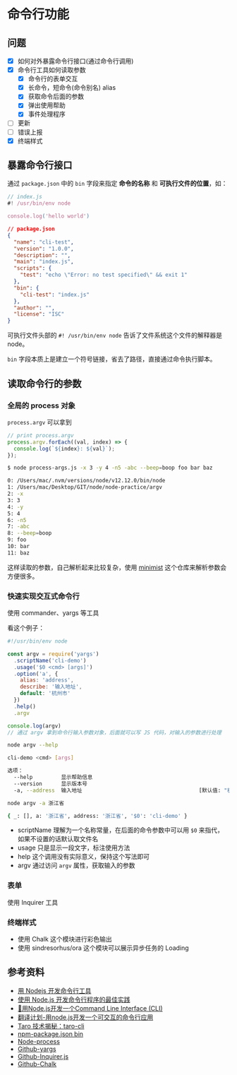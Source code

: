 # 命令行功能

## 问题

- [x] 如何对外暴露命令行接口(通过命令行调用)
- [x] 命令行工具如何读取参数
  - [x] 命令行的表单交互
  - [x] 长命令，短命令(命令别名) alias
  - [x] 获取命令后面的参数
  - [x] 弹出使用帮助
  - [x] 事件处理程序
- [ ] 更新
- [ ] 错误上报
- [x] 终端样式

## 暴露命令行接口

通过 `package.json` 中的 `bin` 字段来指定 **命令的名称** 和 **可执行文件的位置**，如：

```js
// index.js
#! /usr/bin/env node

console.log('hello world')
```

```json
// package.json
{
  "name": "cli-test",
  "version": "1.0.0",
  "description": "",
  "main": "index.js",
  "scripts": {
    "test": "echo \"Error: no test specified\" && exit 1"
  },
  "bin": {
    "cli-test": "index.js"
  },
  "author": "",
  "license": "ISC"
}
```

可执行文件头部的 `#! /usr/bin/env node` 告诉了文件系统这个文件的解释器是 node。

`bin` 字段本质上是建立一个符号链接，省去了路径，直接通过命令执行脚本。

## 读取命令行的参数

### 全局的 process 对象

`process.argv` 可以拿到

```js
// print process.argv
process.argv.forEach((val, index) => {
  console.log(`${index}: ${val}`);
});
```

```bash
$ node process-args.js -x 3 -y 4 -n5 -abc --beep=boop foo bar baz

0: /Users/mac/.nvm/versions/node/v12.12.0/bin/node
1: /Users/mac/Desktop/GIT/node/node-practice/argv
2: -x
3: 3
4: -y
5: 4
6: -n5
7: -abc
8: --beep=boop
9: foo
10: bar
11: baz
```

这样读取的参数，自己解析起来比较复杂，使用 [minimist](https://github.com/substack/minimist) 这个仓库来解析参数会方便很多。

### 快速实现交互式命令行

使用 commander、yargs 等工具

看这个例子：

```js
#!/usr/bin/env node

const argv = require('yargs')
  .scriptName('cli-demo')
  .usage('$0 <cmd> [args]')
  .option('a', {
    alias: 'address',
    describe: '输入地址',
    default: '杭州市'
  })
  .help()
  .argv

console.log(argv)
// 通过 argv 拿到命令行输入参数对象，后面就可以写 JS 代码，对输入的参数进行处理
```

```sh
node argv --help

cli-demo <cmd> [args]

选项：
  --help         显示帮助信息                                             [布尔]
  --version      显示版本号                                               [布尔]
  -a, --address  输入地址                                     [默认值: "杭州市"]
```

```sh
node argv -a 浙江省

{ _: [], a: '浙江省', address: '浙江省', '$0': 'cli-demo' }
```

- scriptName 理解为一个名称常量，在后面的命令参数中可以用 `$0` 来指代，如果不设置的话默认取文件名
- usage 只是显示一段文字，标注使用方法
- help 这个调用没有实际意义，保持这个写法即可
- argv 通过访问 `argv` 属性，获取输入的参数

### 表单

使用 Inquirer 工具

### 终端样式

- 使用 Chalk 这个模块进行彩色输出
- 使用 sindresorhus/ora 这个模块可以展示异步任务的 Loading

## 参考资料

- [用 Nodejs 开发命令行工具](https://juejin.im/post/59b73c9df265da06670c5868#npm-link%E5%91%BD%E4%BB%A4)
- [使用 Node.js 开发命令行程序的最佳实践](https://juejin.im/entry/59cc906951882531086026ef)
- [🎉用Node.js开发一个Command Line Interface (CLI)](https://zhuanlan.zhihu.com/p/38730825)
- [翻译计划-用node.js开发一个可交互的命令行应用](https://xdlrt.github.io/2017/04/15/2017-04-15/)
- [Taro 技术揭秘：taro-cli](https://juejin.im/post/5b3ce041e51d45194832aaf6#heading-12)
- [npm-package.json bin](https://docs.npmjs.com/files/package.json.html#bin)
- [Node-process](https://nodejs.org/dist/latest-v12.x/docs/api/process.html#process_process_argv)
- [Github-yargs](https://github.com/yargs/yargs)
- [Github-Inquirer.js](https://github.com/SBoudrias/Inquirer.js)
- [Github-Chalk](https://github.com/chalk/chalk)
